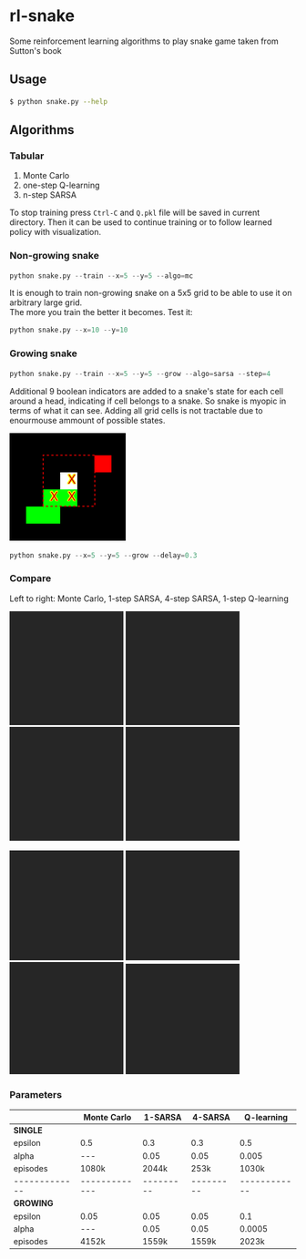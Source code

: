 # rl-snake
Some reinforcement learning algorithms to play snake game taken from Sutton's book

## Usage

```bash
$ python snake.py --help
```

## Algorithms

### Tabular

1. Monte Carlo
2. one-step Q-learning
3. n-step SARSA

To stop training press `Ctrl-C` and `Q.pkl` file will be saved in current directory. Then it can be used to continue training or to follow learned policy with visualization.

### Non-growing snake
```python
python snake.py --train --x=5 --y=5 --algo=mc
```

It is enough to train non-growing snake on a 5x5 grid to be able to use it on arbitrary large grid. \
The more you train the better it becomes. Test it:
```python
python snake.py --x=10 --y=10
```

### Growing snake
```python
python snake.py --train --x=5 --y=5 --grow --algo=sarsa --step=4
```

Additional 9 boolean indicators are added to a snake's state for each cell around a head, indicating if cell belongs to a snake. So snake is myopic in terms of what it can see. Adding all grid cells is not tractable due to enourmouse ammount of possible states.

![](etc/head-state.png)

```python
python snake.py --x=5 --y=5 --grow --delay=0.3
```

### Compare

Left to right: Monte Carlo, 1-step SARSA, 4-step SARSA, 1-step Q-learning

<img src="etc/mc-single.gif" title="Monte Carlo (single)" width="200"/> <img src="etc/1-sarsa-single.gif" title="1-step SARSA (single)" width="200"/> <img src="etc/4-sarsa-single.gif" title="4-step SARSA (single)" width="200"/> <img src="etc/1-ql-single.gif" title="1-step Q-learning (single)" width="200"/>

<img src="etc/mc-growing.gif" title="Monte Carlo (growing)" width="200"/> <img src="etc/1-sarsa-growing.gif" title="1-step SARSA (growing)" width="200"/> <img src="etc/4-sarsa-growing.gif" title="4-step SARSA (growing)" width="200"/> <img src="etc/1-ql-growing.gif" title="1-step Q-learning (growing)" width="200"/>

### Parameters

|             | Monte Carlo | 1-SARSA | 4-SARSA | Q-learning |
|-------------|-------------|---------|---------|------------|
| **SINGLE**  |             |         |         |            |
| epsilon     | 0.5         | 0.3     | 0.3     | 0.5        |
| alpha       | ---         | 0.05    | 0.05    | 0.005      |
| episodes    | 1080k       | 2044k   | 253k    | 1030k      |
|-------------|-------------|---------|---------|------------|
| **GROWING** |             |         |         |            |
| epsilon     | 0.05        | 0.05    | 0.05    | 0.1        |
| alpha       | ---         | 0.05    | 0.05    | 0.0005     |
| episodes    | 4152k       | 1559k   | 1559k   | 2023k      |
